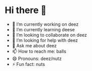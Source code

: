 # Hi there 👋

 - 🔭 I’m currently working on deez
 - 🌱 I’m currently learning deese
 - 👯 I’m looking to collaborate on deez
 - 🤔 I’m looking for help with deez
 - 💬 Ask me about deez
 - 📫 How to reach me: balls
- 😄 Pronouns: deez/nutz
 - ⚡ Fun fact: nuts

